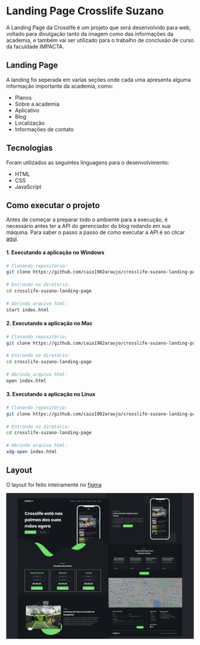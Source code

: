 # Landing Page Crosslife Suzano

A Landing Page da Crosslife é um projeto que será desenvolvido para web, voltado para divulgação tanto da imagem como das informações da academia, e também vai ser utilizado para o trabalho de conclusão de curso da faculdade IMPACTA.

## Landing Page

A landing foi seperada em varias seções onde cada uma apresenta alguma informação importante da academia, como:

- Planos
- Sobre a academia
- Aplicativo
- Blog
- Localização
- Informações de contato

## Tecnologias

Foram utilizados as seguintes linguagens para o desenvolvimento:

- HTML
- CSS
- JavaScript

## Como executar o projeto

Antes de começar a preparar todo o ambiente para a execução, é necessário antes ter a API do gerenciador do blog rodando em sua máquina. Para saber o passo a passo de como executar a API é so clicar [aqui](https://github.com/caio1902araujo/crosslife-api).

#### 1. Executando a aplicação no Windows

```bash
# Clonando repositório:
git clone https://github.com/caio1902araujo/crosslife-suzano-landing-page.git

# Entrando no diretório:
cd crosslife-suzano-landing-page

# Abrindo arquivo html:
start index.html
```

#### 2. Executando a aplicação no Mac

```bash
# Clonando repositório:
git clone https://github.com/caio1902araujo/crosslife-suzano-landing-page.git

# Entrando no diretório:
cd crosslife-suzano-landing-page

# Abrindo arquivo html:
open index.html
```

#### 3. Executando a aplicação no Linux

```bash
# Clonando repositório:
git clone https://github.com/caio1902araujo/crosslife-suzano-landing-page.git

# Entrando no diretório:
cd crosslife-suzano-landing-page

# Abrindo arquivo html:
xdg-open index.html
```

## Layout

O layout foi feito inteiramente no [figma](https://www.figma.com/file/2J5eGRcnUXfAAkO2UrsdLB/Landing-page-crossllife?node-id=15%3A6)

![layout](/images/layout.png)
